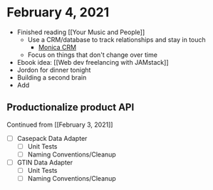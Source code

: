 # February 4, 2021

- Finished reading [[Your Music and People]]
  - Use a CRM/database to track relationships and stay in touch
    - [Monica CRM](https://www.monicahq.com/)
  - Focus on things that don't change over time
- Ebook idea: [[Web dev freelancing with JAMstack]]
- Jordon for dinner tonight
- Building a second brain
- Add 

## Productionalize product API

Continued from [[February 3, 2021]]

- [ ] Casepack Data Adapter
  - [ ] Unit Tests
  - [ ] Naming Conventions/Cleanup
- [ ] GTIN Data Adapter
  - [ ] Unit Tests
  - [ ] Naming Conventions/Cleanup
